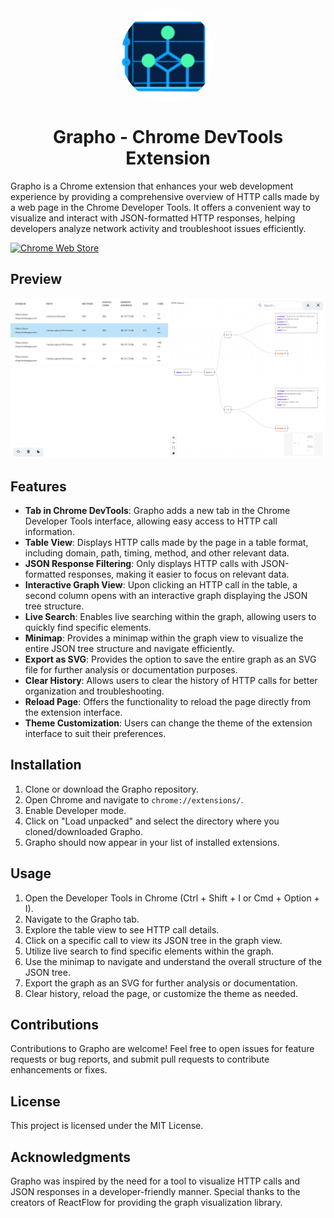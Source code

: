 <img src="src/assets/grapho-icon.png" alt="Logo" width="150" height="150" style="display: block; margin: 0 auto; border-radius: 50%;">

<h1 style="text-align: center;">Grapho - Chrome DevTools Extension</h1>

Grapho is a Chrome extension that enhances your web development experience by providing a comprehensive overview of HTTP calls made by a web page in the Chrome Developer Tools. It offers a convenient way to visualize and interact with JSON-formatted HTTP responses, helping developers analyze network activity and troubleshoot issues efficiently.

[![Chrome Web Store](https://img.shields.io/chrome-web-store/v/YOUR_EXTENSION_ID)](https://chrome.google.com/webstore/detail/YOUR_EXTENSION_ID)

## Preview

<img src="src/assets/screenshot.png" alt="App Screenshot" style="border-radius: 10px;">

## Features

- **Tab in Chrome DevTools**: Grapho adds a new tab in the Chrome Developer Tools interface, allowing easy access to HTTP call information.
- **Table View**: Displays HTTP calls made by the page in a table format, including domain, path, timing, method, and other relevant data.
- **JSON Response Filtering**: Only displays HTTP calls with JSON-formatted responses, making it easier to focus on relevant data.
- **Interactive Graph View**: Upon clicking an HTTP call in the table, a second column opens with an interactive graph displaying the JSON tree structure.
- **Live Search**: Enables live searching within the graph, allowing users to quickly find specific elements.
- **Minimap**: Provides a minimap within the graph view to visualize the entire JSON tree structure and navigate efficiently.
- **Export as SVG**: Provides the option to save the entire graph as an SVG file for further analysis or documentation purposes.
- **Clear History**: Allows users to clear the history of HTTP calls for better organization and troubleshooting.
- **Reload Page**: Offers the functionality to reload the page directly from the extension interface.
- **Theme Customization**: Users can change the theme of the extension interface to suit their preferences.

## Installation

1. Clone or download the Grapho repository.
2. Open Chrome and navigate to `chrome://extensions/`.
3. Enable Developer mode.
4. Click on "Load unpacked" and select the directory where you cloned/downloaded Grapho.
5. Grapho should now appear in your list of installed extensions.

## Usage

1. Open the Developer Tools in Chrome (Ctrl + Shift + I or Cmd + Option + I).
2. Navigate to the Grapho tab.
3. Explore the table view to see HTTP call details.
4. Click on a specific call to view its JSON tree in the graph view.
5. Utilize live search to find specific elements within the graph.
6. Use the minimap to navigate and understand the overall structure of the JSON tree.
7. Export the graph as an SVG for further analysis or documentation.
8. Clear history, reload the page, or customize the theme as needed.

## Contributions

Contributions to Grapho are welcome! Feel free to open issues for feature requests or bug reports, and submit pull requests to contribute enhancements or fixes.

## License

This project is licensed under the MIT License.

## Acknowledgments

Grapho was inspired by the need for a tool to visualize HTTP calls and JSON responses in a developer-friendly manner. Special thanks to the creators of ReactFlow for providing the graph visualization library.
